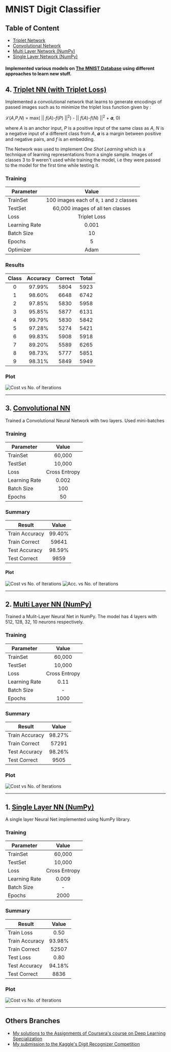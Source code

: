 # MNIST Digit Classifier

## Table of Content

* [Triplet Network](#4-triplet-nn-with-triplet-loss)
* [Convolutional Network](#3-convolutional-nn)
* [Multi Layer Network (NumPy)](#2-multi-layer-nn-numpy)
* [Single Layer Network (NumPy)](#1-single-layer-nn-numpy)

#### Implemented various models on [The MNIST Database](http://yann.lecun.com/exdb/mnist/) using different approaches to learn new stuff.

## 4. [Triplet NN (with Triplet Loss)](https://github.com/ABD-01/MNIST/blob/main/Triplet%20Loss/TRIPLET_LOSS_Pytorch.ipynb)

Implemented a convolutional network that learns to generate encodings of passed images such as to minimize the triplet loss function given by :

 ℒ(*A*,*P*,*N*) = max( || *f*(*A*)-*f*(*P*) ||<sup>2</sup>) - || *f*(*A*)-*f*(*N*) ||<sup>2</sup> + 𝜶, 0)

where *A* is an anchor input, *P* is a positive input of the same class as *A*, *N* is a negative input of a different class from *A*, 𝜶 is a margin between positive and negative pairs, and *f* is an embedding.

<!-- #### Network Architechture
```json
{
  "name": "Model",
  "arch": {
      "convnet1": {
          "conv1" : "Conv2d(3, 64, kernel_size=(7, 7), stride=(2, 2))",
          "conv2" : "Conv2d(64, 64, kernel_size=(3, 3), stride=(1, 1))",
          "actv" : "ReLU()",
          "pool" : "MaxPool2d(kernel_size=3, stride=2)"
      },
      "convnet2": {
          "conv1" : "Conv2d(64, 64, kernel_size=(3, 3), stride=(1, 1))",
          "conv2" : "Conv2d(64, 128, kernel_size=(3, 3), stride=(1, 1))",
          "actv" : "ReLU()",
          "pool" : "MaxPool2d(kernel_size=2, stride=2)"
      },
      "convnet3": {
          "conv1" : "Conv2d(128, 256, kernel_size=(3, 3), stride=(2, 2))",
          "conv2" : "Conv2d(256, 256, kernel_size=(3, 3), stride=(1, 1))",
          "actv" : "ReLU()",
          "pool" : "MaxPool2d(kernel_size=3, stride=2)"
      },
      "FullyConnected": {
          "fc1": "Linear(in_features=4096, out_features=2048)",
          "fc2": "Linear(in_features=2048, out_features=512)",
          "fc3": "Linear(in_features=512, out_features=128)"
      } 
  },
  
  "training": {
    "images": "100 images each of classes 0, 1, 2 only",
    "optimizer": "Adam",
    "loss" : "Triplet Loss",
    "batch_size" : 10,
    "epochs" : 5
  },

  "results": {
    "Class 0": { "correct": 5804, "total": 5923,"acuracy": "97.99%" },
    "Class 1": { "correct": 6648, "total": 6742,"acuracy": "98.60%" },
    "Class 2": { "correct": 5830, "total": 5958,"acuracy": "97.85%" },
    "Class 3": { "correct": 5877, "total": 6131,"acuracy": "95.85%" },
    "Class 4": { "correct": 5830, "total": 5842,"acuracy": "99.79%" },
    "Class 5": { "correct": 5274, "total": 5421,"acuracy": "97.28%" },
    "Class 6": { "correct": 5908, "total": 5918,"acuracy": "99.83%" },
    "Class 7": { "correct": 5589, "total": 6265,"acuracy": "89.20%" },
    "Class 8": { "correct": 5777, "total": 5851,"acuracy": "98.73%" },
    "Class 9": { "correct": 5849, "total": 5949,"acuracy": "98.31%" }
  }
}
``` -->
The Network was used to implement *One Shot Learning* which is a technique of learning representations from a single sample.
Images of classes 3 to 9 weren't used while training the model, i.e they were passed to the model for the first time while testing it.

### Training

| Parameter     |                    Value                    |
|---------------|:-------------------------------------------:|
| TrainSet      | 100 images each of `0`, `1` and `2` classes |
| TestSet       |       60,000 images of all ten classes      |
| Loss          |                 Triplet Loss                |
| Learning Rate |                    0.001                    |
| Batch Size    |                      10                     |
| Epochs        |                      5                      |
| Optimizer     |                     Adam                    |

### Results

| Class | Accuracy | Correct | Total |
|:-----:|:--------:|:-------:|:-----:|
|   0   |  97.99%  |   5804  |  5923 |
|   1   |  98.60%  |   6648  |  6742 |
|   2   |  97.85%  |   5830  |  5958 |
|   3   |  95.85%  |   5877  |  6131 |
|   4   |  99.79%  |   5830  |  5842 |
|   5   |  97.28%  |   5274  |  5421 |
|   6   |  99.83%  |   5908  |  5918 |
|   7   |  89.20%  |   5589  |  6265 |
|   8   |  98.73%  |   5777  |  5851 |
|   9   |  98.31%  |   5849  |  5949 |

### Plot
![Cost vs No. of Iterations](Triplet%20Loss/Tripletloss.jpeg)

---

## 3. [Convolutional NN](https://github.com/ABD-01/MNIST/blob/main/CNN%20Model/MNIST_using_CNN_in_pytorch.ipynb)

Trained a Convolutional Neural Network with two layers. Used mini-batches 

### Training

| Parameter     |     Value     |
|---------------|:-------------:|
| TrainSet      |     60,000    |
| TestSet       |     10,000    |
| Loss          | Cross Entropy |
| Learning Rate |     0.002     |
| Batch Size    |      100      |
| Epochs        |       50      |

<!-- ```coffeescript
Network [
  Conv1    : [in_channels=1, out_channels=6, kernel_size=5, stride=1],
  MaxPool1 : [kernel_size=2, stride=2],
  Conv2    : [in_channels=6, out_channels=12, kernel_size=5, stride=1],
  MaxPool2 : [kernel_size=2, stride=2],
  FC1      : [in_features=192, out_features=120],
  FC2      : [in_features=120, out_features=60],
  Output   : [in_features=60, out_features=10],
]
``` -->

### Summary

| Result         |  Value |
|----------------|:------:|
| Train Accuracy | 99.40% |
| Train Correct  |  59641 |
| Test Accuracy  | 98.59% |
| Test Correct   |  9859  |

#### Plot
![Cost vs No. of Iterations](CNN%20Model/CNNCost.jpeg)
![Acc. vs No. of Iterations](CNN%20Model/CNNacc.jpeg)
  
---

## 2. [Multi Layer NN (NumPy)](https://github.com/ABD-01/MNIST/blob/main/Multi%20Layer%20Model/MNIST_Using_Multi_Layer.ipynb)

Trained a Mulit-Layer Neural Net in NumPy.
The model has 4 layers with 512, 128, 32, 10 neurons respectively.

### Training

| Parameter     |     Value     |
|---------------|:-------------:|
| TrainSet      |     60,000    |
| TestSet       |     10,000    |
| Loss          | Cross Entropy |
| Learning Rate |      0.11     |
| Batch Size    |       -       |
| Epochs        |      1000     |

### Summary

| Result         |  Value |
|----------------|:------:|
| Train Accuracy | 98.27% |
| Train Correct  |  57291 |
| Test Accuracy  | 98.26% |
| Test Correct   |  9505  |

### Plot

![Cost vs No. of Iterations](Multi%20Layer%20Model/MultiCost.jpeg)

---

## 1. [Single Layer NN (NumPy)](https://github.com/ABD-01/MNIST/blob/main/Single%20Layer%20Model/MNIST_Single%20Layer.ipynb)

A single layer Neural Net implemented using NumPy library.

### Training

| Parameter     |     Value     |
|---------------|:-------------:|
| TrainSet      |     60,000    |
| TestSet       |     10,000    |
| Loss          | Cross Entropy |
| Learning Rate |     0.009     |
| Batch Size    |       -       |
| Epochs        |      2000     |

### Summary

| Result         |  Value |
|----------------|:------:|
| Train Loss     |  0.50  |
| Train Accuracy | 93.98% |
| Train Correct  |  52507 |
| Test Loss      |  0.80  |
| Test Accuracy  | 94.18% |
| Test Correct   |  8836  |

### Plot

![Cost vs No. of Iterations](Single%20Layer%20Model/SingleCost.jpeg)


---

## Others Branches
* [My solutions to the Assignments of Coursera's course on Deep Learning Specialization](https://github.com/ABD-01/Deep-Learning-Coursera)
* [My submission to the Kaggle's Digit Recognizer Competition](https://github.com/ABD-01/MNIST/tree/kaggle-digit-recognizer)
